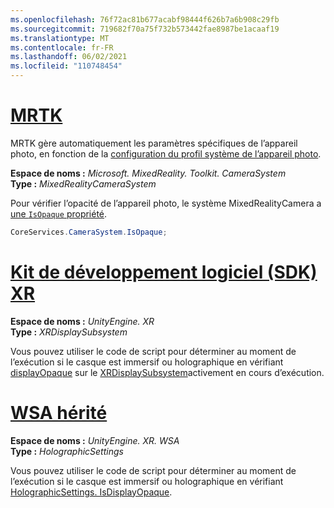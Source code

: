 ```yaml
---
ms.openlocfilehash: 76f72ac81b677acabf98444f626b7a6b908c29fb
ms.sourcegitcommit: 719682f70a75f732b573442fae8987be1acaaf19
ms.translationtype: MT
ms.contentlocale: fr-FR
ms.lasthandoff: 06/02/2021
ms.locfileid: "110748454"
---
```

# <a name="mrtk"></a>[MRTK](#tab/mrtk)
<!-- NEVER CHANGE THE ABOVE LINE! -->

MRTK gère automatiquement les paramètres spécifiques de l’appareil photo, en fonction de la [configuration du profil système de l’appareil photo](/windows/mixed-reality/mrtk-unity/features/camera-system/camera-system-overview#display-settings).

**Espace de noms :** *Microsoft. MixedReality. Toolkit. CameraSystem*<br>
**Type :** *MixedRealityCameraSystem*

Pour vérifier l’opacité de l’appareil photo, le système MixedRealityCamera a [une `IsOpaque` propriété](/dotnet/api/microsoft.mixedreality.toolkit.camerasystem.mixedrealitycamerasystem.isopaque).

```cs
CoreServices.CameraSystem.IsOpaque;
```

# <a name="xr-sdk"></a>[Kit de développement logiciel (SDK) XR](#tab/xr)
<!-- NEVER CHANGE THE ABOVE LINE! -->

**Espace de noms :** *UnityEngine. XR*<br>
**Type :** *XRDisplaySubsystem*

Vous pouvez utiliser le code de script pour déterminer au moment de l’exécution si le casque est immersif ou holographique en vérifiant [displayOpaque](https://docs.unity3d.com/ScriptReference/XR.XRDisplaySubsystem-displayOpaque.html) sur le [XRDisplaySubsystem](https://docs.unity3d.com/ScriptReference/XR.XRDisplaySubsystem.html)activement en cours d’exécution.

# <a name="legacy-wsa"></a>[WSA hérité](#tab/wsa)
<!-- NEVER CHANGE THE ABOVE LINE! -->

**Espace de noms :** *UnityEngine. XR. WSA*<br>
**Type :** *HolographicSettings*

Vous pouvez utiliser le code de script pour déterminer au moment de l’exécution si le casque est immersif ou holographique en vérifiant [HolographicSettings. IsDisplayOpaque](https://docs.unity3d.com/ScriptReference/XR.WSA.HolographicSettings.IsDisplayOpaque.html).